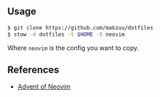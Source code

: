 ## Usage

``` bash
$ git clone https://github.com/makzuu/dotfiles
$ stow -d dotfiles -t $HOME -S neovim 
```

Where `neovim` is the config you want to copy.

## References

- [Advent of Neovim](https://www.youtube.com/watch?v=TQn2hJeHQbM&list=PLep05UYkc6wTyBe7kPjQFWVXTlhKeQejM)
